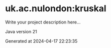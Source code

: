 # uk.ac.nulondon:kruskal

Write your project description here...

Java version 21

Generated at 2024-04-17 22:23:35
